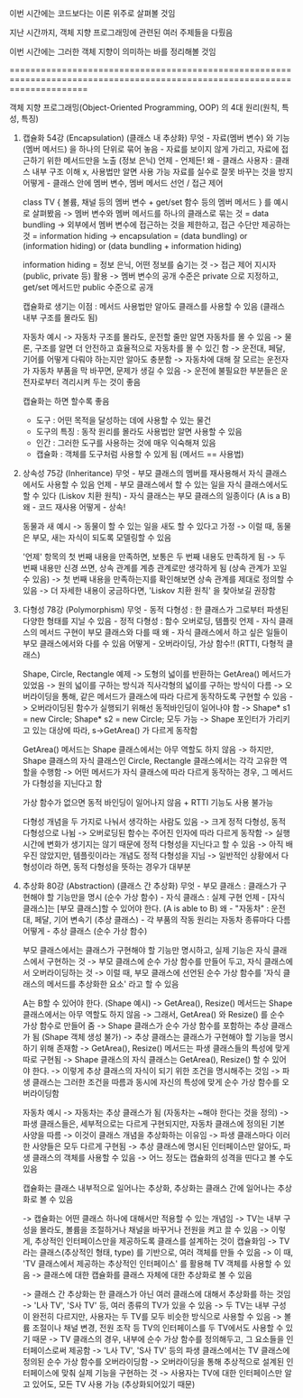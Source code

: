 이번 시간에는 코드보다는 이론 위주로 살펴볼 것임

지난 시간까지, 객체 지향 프로그래밍에 관련된 여러 주제들을 다뤘음

이번 시간에는 그러한 객체 지향이 의미하는 바를 정리해볼 것임

===========================================================================================================================

객체 지향 프로그래밍(Object-Oriented Programming, OOP) 의 4대 원리(원칙, 특성, 특징)

1. 캡슐화 54강 (Encapsulation) (클래스 내 추상화)
    무엇    - 자료(멤버 변수) 와 기능(멤버 메서드) 을 하나의 단위로 묶어 놓음
            - 자료를 보이지 않게 가리고, 자료에 접근하기 위한 메서드만을 노출 (정보 은닉)
    언제    - 언제든!
    왜      - 클래스 사용자 : 클래스 내부 구조 이해 x, 사용법만 알면 사용 가능
                              자료를 실수로 잘못 바꾸는 것을 방지
    어떻게  - 클래스 안에 멤버 변수, 멤버 메서드 선언 / 접근 제어

    class TV { 볼륨, 채널 등의 멤버 변수 + get/set 함수 등의 멤버 메서드 } 를 예시로 살펴봤음
    -> 멤버 변수와 멤버 메서드를 하나의 클래스로 묶는 것 = data bundling
    -> 외부에서 멤버 변수에 접근하는 것을 제한하고, 접근 수단만 제공하는 것 = information hiding
    -> encapsulation = (data bundling) or (information hiding) or (data bundling + information hiding)

    information hiding = 정보 은닉, 어떤 정보를 숨기는 것
    -> 접근 제어 지시자(public, private 등) 활용
    -> 멤버 변수의 공개 수준은 private 으로 지정하고, get/set 메서드만 public 수준으로 공개

    캡슐화로 생기는 이점 : 메서드 사용법만 알아도 클래스를 사용할 수 있음 (클래스 내부 구조를 몰라도 됨)

    자동차 예시
    -> 자동차 구조를 몰라도, 운전할 줄만 알면 자동차를 몰 수 있음
    -> 물론, 구조를 알면 더 안전하고 효율적으로 자동차를 몰 수 있긴 함
    -> 운전대, 페달, 기어를 어떻게 다뤄야 하는지만 알아도 충분함
    -> 자동차에 대해 잘 모르는 운전자가 자동차 부품을 막 바꾸면, 문제가 생길 수 있음
    -> 운전에 불필요한 부분들은 운전자로부터 격리시켜 두는 것이 좋음

    캡슐화는 하면 할수록 좋음
    - 도구        : 어떤 목적을 달성하는 데에 사용할 수 있는 물건
    - 도구의 특징 : 동작 원리를 몰라도 사용법만 알면 사용할 수 있음
    - 인간        : 그러한 도구를 사용하는 것에 매우 익숙해져 있음
    - 캡슐화      : 객체를 도구처럼 사용할 수 있게 됨 (메서드 == 사용법)

2. 상속성 75강 (Inheritance)
    무엇    - 부모 클래스의 멤버를 재사용해서 자식 클래스에서도 사용할 수 있음
    언제    - 부모 클래스에서 할 수 있는 일을 자식 클래스에서도 할 수 있다 (Liskov 치환 원칙)
            - 자식 클래스는 부모 클래스의 일종이다 (A is a B)
    왜      - 코드 재사용
    어떻게  - 상속!

    동물과 새 예시
    -> 동물이 할 수 있는 일을 새도 할 수 있다고 가정
    -> 이럴 때, 동물은 부모, 새는 자식이 되도록 모델링할 수 있음

    '언제' 항목의 첫 번째 내용을 만족하면, 보통은 두 번째 내용도 만족하게 됨
    -> 두 번째 내용만 신경 쓰면, 상속 관계를 계층 관계로만 생각하게 됨 (상속 관계가 꼬일 수 있음)
    -> 첫 번째 내용을 만족하는지를 확인해보면 상속 관계를 제대로 정의할 수 있음
    -> 더 자세한 내용이 궁금하다면, 'Liskov 치환 원칙' 을 찾아보길 권장함

3. 다형성 78강 (Polymorphism)
    무엇    - 동적 다형성 : 한 클래스가 그로부터 파생된 다양한 형태를 지닐 수 있음
            - 정적 다형성 : 함수 오버로딩, 템플릿
    언제    - 자식 클래스의 메서드 구현이 부모 클래스와 다를 때
    왜      - 자식 클래스에서 하고 싶은 일들이 부모 클래스에서와 다를 수 있음
    어떻게  - 오버라이딩, 가상 함수!! (RTTI, 다형적 클래스)

    Shape, Circle, Rectangle 예제
    -> 도형의 넓이를 반환하는 GetArea() 메서드가 있었음
    -> 원의 넓이를 구하는 방식과 직사각형의 넓이를 구하는 방식이 다름
    -> 오버라이딩을 통해, 같은 메서드가 클래스에 따라 다르게 동작하도록 구현할 수 있음
    -> 오버라이딩된 함수가 실행되기 위해선 동적바인딩이 일어나야 함
    -> Shape* s1 = new Circle; Shape* s2 = new Circle; 모두 가능
    -> Shape 포인터가 가리키고 있는 대상에 따라, s->GetArea() 가 다르게 동작함

    GetArea() 메서드는 Shape 클래스에서는 아무 역할도 하지 않음
    -> 하지만, Shape 클래스의 자식 클래스인 Circle, Rectangle 클래스에서는 각각 고유한 역할을 수행함
    -> 어떤 메서드가 자식 클래스에 따라 다르게 동작하는 경우, 그 메서드가 다형성을 지닌다고 함

    가상 함수가 없으면 동적 바인딩이 일어나지 않음 + RTTI 기능도 사용 불가능

    다형성 개념을 두 가지로 나눠서 생각하는 사람도 있음
    -> 크게 정적 다형성, 동적 다형성으로 나뉨
    -> 오버로딩된 함수는 주어진 인자에 따라 다르게 동작함
    -> 실행 시간에 변화가 생기지는 않기 때문에 정적 다형성을 지닌다고 할 수 있음
    -> 아직 배우진 않았지만, 템플릿이라는 개념도 정적 다형성을 지님
    -> 일반적인 상황에서 다형성이라 하면, 동적 다형성을 뜻하는 경우가 대부분

4. 추상화 80강 (Abstraction) (클래스 간 추상화)
    무엇    - 부모 클래스 : 클래스가 구현해야 할 기능만을 명시 (순수 가상 함수)
            - 자식 클래스 : 실제 구현
    언제    - [자식 클래스]는 [부모 클래스]할 수 있어야 한다. (A is able to B)
    왜      - "자동차" : 운전대, 페달, 기어 변속기 (추상 클래스)
            - 각 부품의 작동 원리는 자동차 종류마다 다름
    어떻게  - 추상 클래스 (순수 가상 함수)

    부모 클래스에서는 클래스가 구현해야 할 기능만 명시하고, 실제 기능은 자식 클래스에서 구현하는 것
    -> 부모 클래스에 순수 가상 함수를 만들어 두고, 자식 클래스에서 오버라이딩하는 것
    -> 이럴 때, 부모 클래스에 선언된 순수 가상 함수를 '자식 클래스의 메서드를 추상화한 요소' 라고 할 수 있음

    A는 B할 수 있어야 한다. (Shape 예시)
    -> GetArea(), Resize() 메서드는 Shape 클래스에서는 아무 역할도 하지 않음
    -> 그래서, GetArea() 와 Resize() 를 순수 가상 함수로 만들어 줌
    -> Shape 클래스가 순수 가상 함수를 포함하는 추상 클래스가 됨 (Shape 객체 생성 불가)
    -> 추상 클래스는 클래스가 구현해야 할 기능을 명시하기 위해 존재함
    -> GetArea(), Resize() 메서드는 파생 클래스들의 특성에 맞게 따로 구현됨
    -> Shape 클래스의 자식 클래스는 GetArea(), Resize() 할 수 있어야 한다.
    -> 이렇게 추상 클래스의 자식이 되기 위한 조건을 명시해주는 것임
    -> 파생 클래스는 그러한 조건을 따름과 동시에 자신의 특성에 맞게 순수 가상 함수를 오버라이딩함

    자동차 예시
    -> 자동차는 추상 클래스가 됨 (자동차는 ~해야 한다는 것을 정의)
    -> 파생 클래스들은, 세부적으로는 다르게 구현되지만, 자동차 클래스에 정의된 기본 사양을 따름
    -> 이것이 클래스 개념을 추상화하는 이유임
    -> 파생 클래스마다 이러한 사양들은 모두 다르게 구현됨
    -> 추상 클래스에 명시된 인터페이스만 알아도, 파생 클래스의 객체를 사용할 수 있음
    -> 어느 정도는 캡슐화의 성격을 띤다고 볼 수도 있음

    캡슐화는 클래스 내부적으로 일어나는 추상화, 추상화는 클래스 간에 일어나는 추상화로 볼 수 있음

    -> 캡슐화는 어떤 클래스 하나에 대해서만 적용할 수 있는 개념임
    -> TV는 내부 구성을 몰라도, 볼륨을 조절하거나 채널을 바꾸거나 전원을 켜고 끌 수 있음
    -> 이렇게, 추상적인 인터페이스만을 제공하도록 클래스를 설계하는 것이 캡슐화임
    -> TV라는 클래스(추상적인 형태, type) 를 기반으로, 여러 객체를 만들 수 있음
    -> 이 때, 'TV 클래스에서 제공하는 추상적인 인터페이스' 를 활용해 TV 객체를 사용할 수 있음
    -> 클래스에 대한 캡슐화를 클래스 자체에 대한 추상화로 볼 수 있음

    -> 클래스 간 추상화는 한 클래스가 아닌 여러 클래스에 대해서 추상화를 하는 것임
    -> 'L사 TV', 'S사 TV' 등, 여러 종류의 TV가 있을 수 있음
    -> 두 TV는 내부 구성이 완전히 다르지만, 사용자는 두 TV를 모두 비슷한 방식으로 사용할 수 있음
    -> 볼륨 조절이나 채널 변경, 전원 조작 등 TV의 인터페이스를 두 TV에서도 사용할 수 있기 때문
    -> TV 클래스의 경우, 내부에 순수 가상 함수를 정의해두고, 그 요소들을 인터페이스로써 제공함
    -> 'L사 TV', 'S사 TV' 등의 파생 클래스에서는 TV 클래스에 정의된 순수 가상 함수를 오버라이딩함
    -> 오버라이딩을 통해 추상적으로 설계된 인터페이스에 맞춰 실제 기능을 구현하는 것
    -> 사용자는 TV에 대한 인터페이스만 알고 있어도, 모든 TV 사용 가능 (추상화되어있기 때문)
